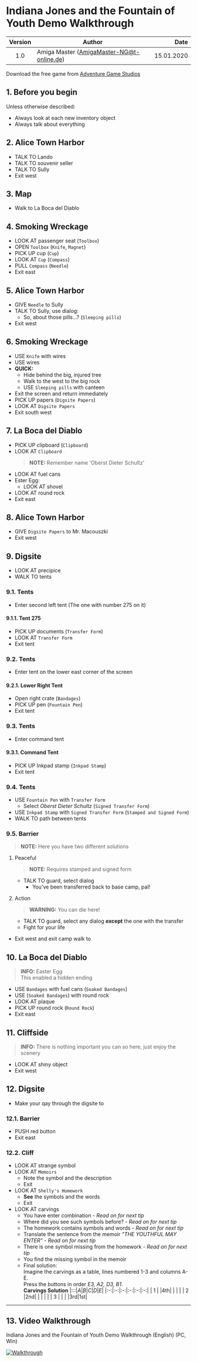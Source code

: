 # Indiana Jones and the Fountain of Youth Demo Walkthrough

| Version | Author                                    | Date       |
|:-------:| ------------------------------------------|-----------:|
|  1.0    | Amiga Master (AmigaMaster-NG@t-online.de) | 15.01.2020 |

Download the free game from [Adventure Game Studios](https://www.adventuregamestudio.co.uk/site/games/game/724)

## 1. Before you begin

Unless otherwise described:

- Always look at each new inventory object
- Always talk about everything

## 2. Alice Town Harbor

- TALK TO Lando
- TALK TO souvenir seller
- TALK TO Sully
- Exit west

## 3. Map

- Walk to La Boca del Diablo

## 4. Smoking Wreckage

- LOOK AT passenger seat (`Toolbox`)
- OPEN `Toolbox` (`Knife`, `Magnet`)
- PICK UP cup (`Cup`)
- LOOK AT `Cup` (`Compass`)
- PULL `Compass` (`Needle`)
- Exit east

## 5. Alice Town Harbor

- GIVE `Needle` to Sully
- TALK TO Sully, use dialog:
  - So, about those pills...? (`Sleeping pills`)
- Exit west

## 6. Smoking Wreckage

- USE `Knife` with wires
- USE wires
- **QUICK:**
  - Hide behind the big, injured tree
  - Walk to the west to the big rock
  - USE `Sleeping pills` with canteen
- Exit the screen and return immediately
- PICK UP papers (`Digsite Papers`)
- LOOK AT `Digsite Papers`
- Exit south west

## 7. La Boca del Diablo

- PICK UP clipboard (`Clipboard`)
- LOOK AT `Clipboard`
  > **NOTE:** Remember name 'Oberst Dieter Schultz'
- LOOK AT fuel cans
- Ester Egg:
  - LOOK AT shovel
- LOOK AT round rock
- Exit east

## 8. Alice Town Harbor

- GIVE `Digsite Papers` to Mr. Macouszki
- Exit west

## 9. Digsite

- LOOK AT precipice
- WALK TO tents

### 9.1. Tents

- Enter second left tent (The one with number 275 on it)

#### 9.1.1. Tent 275

- PICK UP documents (`Transfer Form`)
- LOOK AT `Transfer Form`
- Exit tent

### 9.2. Tents

- Enter tent on the lower east corner of the screen

#### 9.2.1. Lower Right Tent

- Open right crate (`Bandages`)
- PICK UP pen (`Fountain Pen`)
- Exit tent

### 9.3. Tents

- Enter command tent

#### 9.3.1. Command Tent

- PICK UP Inkpad stamp (`Inkpad Stamp`)
- Exit tent

### 9.4. Tents

- USE `Fountain Pen` with `Transfer Form`
  - Select *Oberst Dieter Schultz* (`Signed Transfer Form`)
- USE `Inkpad Stamp` with `Signed Transfer Form` (`Stamped and Signed Form`)
- WALK TO path between tents

### 9.5. Barrier

  > **NOTE:** Here you have two different solutions

1. Peaceful
   > **NOTE:** Requires stamped and signed form
   - TALK TO guard, select dialog
     - You've been transferred back to base camp, pal!

2. Action
   > **WARNING:** You can die here!
   - TALK TO guard, select any dialog **except** the one with the transfer
   - Fight for your life

- Exit west and exit camp walk to

## 10. La Boca del Diablo

> **INFO:** Easter Egg  
> This enabled a hidden ending

- USE `Bandages` with fuel cans (`Soaked Bandages`)
- USE (`Soaked Bandages`) with round rock
- LOOK AT plaque
- PICK UP round rock (`Round Rock`)
- Exit east

## 11. Cliffside

> **INFO:** There is nothing important you can so here, just enjoy the scenery

- LOOK AT shiny object
- Exit west

## 12. Digsite

- Make your qay through the digsite to

### 12.1. Barrier

- PUSH red button
- Exit east

### 12.2. Cliff

- LOOK AT strange symbol
- LOOK AT `Memoirs`
  - Note the symbol and the description
  - Exit
- LOOK AT `Shelly's Homework`  
  - **See** the symbols and the words
  - Exit
- LOOK AT carvings
  - You have enter combination - *Read on for next tip*
  - Where did you see such symbols before? - *Read on for next tip*
  - The homework contains symbols and words - *Read on for next tip*
  - Translate the sentence from the memoir *"THE YOUTHFUL MAY ENTER"* - *Read on for next tip*
  - There is one symbol missing from the homework - *Read on for next tip*
  - You find the missing symbol in the memoir
  - Final solution:  
    Imagine the carvings as a table, lines numbered 1-3 and columns A-E.  
    Press the buttons in order *E3, A2, D3, B1*.  
    **Carvings Solution**
    |:::|*A*|*B*|*C*|*D*|*E*|
    |:-:|:-:|:-:|:-:|:-:|:-:|
    | 1 |   |4th|   |   |   |
    | 2 |2nd|   |   |   |   |
    | 3 |   |   |   |3rd|1st|

-------------------------------------------------------------------------------

## 13. Video Walkthrough

Indiana Jones and the Fountain of Youth Demo Walkthrough (English) (PC, Win)

[![Walkthrough](https://img.youtube.com/vi/CqzGRbM8Oo4/0.jpg)](https://www.youtube.com/watch?CqzGRbM8Oo4)
